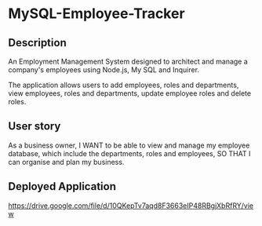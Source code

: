 # MySQL-Employee-Tracker

## Description

An Employment Management System designed to architect and manage a company's employees using Node.js, My SQL and Inquirer. 

The application allows users to add employees, roles and departments, view employees, roles and departments, update employee roles and delete roles. 

## User story

As a business owner, 
I WANT to be able to view and manage my employee database, which include the departments, roles and employees,
SO THAT I can organise and plan my business.

## Deployed Application

https://drive.google.com/file/d/10QKepTv7aqd8F3663eIP48RBgjXbRfRY/view

